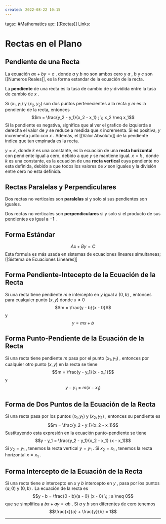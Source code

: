 ```yaml
---
created: 2022-08-22 10:15
---
```

tags:: #Mathematics 
up:: [[Rectas]]
Links: 
# Rectas en el Plano
## Pendiente de una Recta
La ecuación $ax+by=c$ , donde $a$ y $b$ no son ambos cero y $a$ , $b$ y $c$ son [[Numeros Reales]], es la forma estandar de la ecuación de la recta.

La **pendiente** de una recta es la tasa de cambio de $y$ dividida entre la tasa de cambio de $x$ .

Si $(x_1, y_1)$ y $(x_2, y_2)$ son dos puntos pertenecientes a la recta y $m$ es la pendiente de la recta, entonces $$m = \frac{y_2 - y_1}{x_2 - x_1} ; \; x_2 \neq x_1$$
Si la pendiente es negativa, significa que al ver el grafico de izquierda a derecha el valor de $y$ se reduce a medida que $x$ incrementa. Si es positiva, $y$ incrementa junto con $x$ . Además, el [[Valor Absoluto]] de la pendiente indica que tan empinada es la recta.

$y=k$, donde $k$ es una constante, es la ecuación de una **recta horizontal** con pendiente igual a cero, debido a que $y$ se mantiene igual. $x=k$ , donde $k$ es una constante, es la ecuación de una **recta vertical** cuya pendiente no esta definida, debido a que todos los valores de $x$ son iguales y la división entre cero no esta definida. 

## Rectas Paralelas y Perpendiculares
Dos rectas no verticales son **paralelas** si y solo si sus pendientes son iguales.

Dos rectas no verticales son **perpendiculares** si y solo si el producto de sus pendientes es igual a $-1$ .

## Forma Estándar
$$Ax+By = C$$
Esta formula es más usada en sistemas de ecuaciones lineares simultaneas; [[Sistema de Ecuaciones Lineares]]

## Forma Pendiente-Intecepto de la Ecuación de la Recta
Si una recta tiene pendiente $m$ e intercepto en $y$ igual a $(0, b)$ , entonces  para cualquier punto $(x,y)$ donde $x \neq 0$ $$m = \frac{y - b}{x - 0}$$ y $$y = mx + b$$
## Forma Punto-Pendiente de la Ecuación de la Recta
Si una recta tiene pendiente $m$ pasa por el punto $(x_1, y_1)$ , entonces por cualquier otro punto $(x,y)$ en la recta se tiene $$m = \frac{y - y_1}{x - x_1}$$ y $$y - y_1 = m(x - x_1)$$
## Forma de Dos Puntos de la Ecuación de la Recta
Si una recta pasa por los puntos $(x_1, y_1)$ y $(x_2, y_2)$ , entonces su pendiente es  $$m = \frac{y_2 - y_1}{x_2 - x_1}$$
Sustituyendo esta expresión en la ecuación punto-pendiente se tiene $$y - y_1 = \frac{y_2 - y_1}{x_2 - x_1} (x - x_1)$$
Si $y_2 = y_1$ , tenemos la recta vertical $y = y_1$ . Si $x_2 = x_1$ , tenemos la recta horizontal $x = x_1$ .

## Forma Intercepto de la Ecuación de la Recta
Si una recta tiene $a$ intercepto en $x$ y $b$ intercepto en $y$ , pasa por los puntos $(a,0$) y $(0, b)$ . La ecuación de la recta es $$y - b = \frac{0 - b}{a - 0} (x - 0) \; ; a \neq 0$$
que se simplifica a $bx + ay = ab$ . Si $a$ y $b$ son diferentes de cero tenemos $$\frac{x}{a} + \frac{y}{b} = 1$$

___
